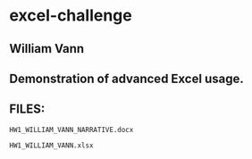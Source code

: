 # excel-challenge

## William Vann

## Demonstration of advanced Excel usage.

## FILES: ##
`HW1_WILLIAM_VANN_NARRATIVE.docx`


`HW1_WILLIAM_VANN.xlsx`





